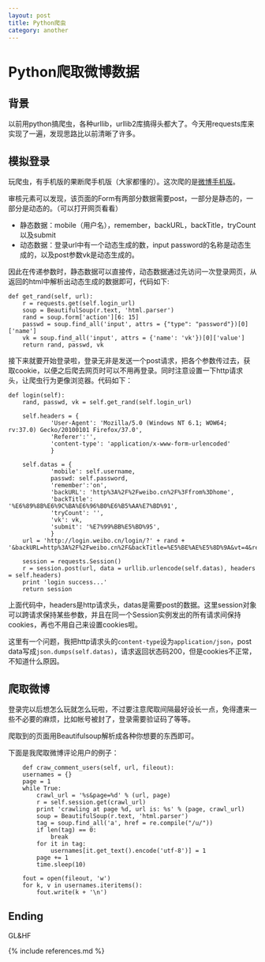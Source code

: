 ```yaml
---
layout: post
title: Python爬虫
category: another
---
```


# Python爬取微博数据

## 背景

以前用python搞爬虫，各种urllib，urllib2库搞得头都大了。今天用requests库来实现了一遍，发现思路比以前清晰了许多。

## 模拟登录

玩爬虫，有手机版的果断爬手机版（大家都懂的）。这次爬的是[微博手机版](http://login.weibo.cn)。

审核元素可以发现，该页面的Form有两部分数据需要post，一部分是静态的，一部分是动态的。（可以打开网页看看）

* 静态数据：mobile（用户名），remember，backURL，backTitle，tryCount以及submit
* 动态数据：登录url中有一个动态生成的数，input password的名称是动态生成的，以及post参数vk是动态生成的。

因此在传递参数时，静态数据可以直接传，动态数据通过先访问一次登录网页，从返回的html中解析出动态生成的数据即可，代码如下:
	
    def get_rand(self, url):
        r = requests.get(self.login_url)
        soup = BeautifulSoup(r.text, 'html.parser')
        rand = soup.form['action'][6: 15]
        passwd = soup.find_all('input', attrs = {"type": "password"})[0]['name']
        vk = soup.find_all('input', attrs = {'name': 'vk'})[0]['value']
        return rand, passwd, vk
        
接下来就要开始登录啦，登录无非是发送一个post请求，把各个参数传过去，获取cookie，以便之后爬去网页时可以不用再登录。同时注意设置一下http请求头，让爬虫行为更像浏览器。代码如下：
	

    def login(self):
        rand, passwd, vk = self.get_rand(self.login_url)
        
        self.headers = {
                'User-Agent': 'Mozilla/5.0 (Windows NT 6.1; WOW64; rv:37.0) Gecko/20100101 Firefox/37.0',
                'Referer':'',
                'content-type': 'application/x-www-form-urlencoded'
                }
                
        self.datas = {
                'mobile': self.username,
                passwd: self.password,
                'remember':'on',
                'backURL': 'http%3A%2F%2Fweibo.cn%2F%3Ffrom%3Dhome',
                'backTitle': '%E6%89%8B%E6%9C%BA%E6%96%B0%E6%B5%AA%E7%BD%91',
                'tryCount': '',
                'vk': vk,
                'submit': '%E7%99%BB%E5%BD%95',
                }
        url = 'http://login.weibo.cn/login/?' + rand + '&backURL=http%3A%2F%2Fweibo.cn%2F&backTitle=%E5%BE%AE%E5%8D%9A&vt=4&revalid=2&ns=1'

        session = requests.Session()
        r = session.post(url, data = urllib.urlencode(self.datas), headers = self.headers)
        print 'login success...'
        return session
       
上面代码中，headers是http请求头，datas是需要post的数据。这里session对象可以跨请求保持某些参数，并且在同一个Session实例发出的所有请求间保持cookies，再也不用自己来设置cookies啦。

这里有一个问题，我把http请求头的`content-type`设为`application/json`，post data写成`json.dumps(self.datas)`，请求返回状态码200，但是cookies不正常，不知道什么原因。

## 爬取微博

登录完以后想怎么玩就怎么玩啦，不过要注意爬取间隔最好设长一点，免得遭来一些不必要的麻烦，比如帐号被封了，登录需要验证码了等等。

爬取到的页面用Beautifulsoup解析成各种你想要的东西即可。

下面是我爬取微博评论用户的例子：

	    def craw_comment_users(self, url, fileout):
        usernames = {}
        page = 1
        while True:
            crawl_url = '%s&page=%d' % (url, page)
            r = self.session.get(crawl_url)
            print 'crawling at page %d, url is: %s' % (page, crawl_url)
            soup = BeautifulSoup(r.text, 'html.parser')
            tag = soup.find_all('a', href = re.compile("/u/"))
            if len(tag) == 0:
                break
            for it in tag:
                usernames[it.get_text().encode('utf-8')] = 1
            page += 1
            time.sleep(10)

        fout = open(fileout, 'w')
        for k, v in usernames.iteritems():
            fout.write(k + '\n')

## Ending

GL&HF     
       
{% include references.md %}
